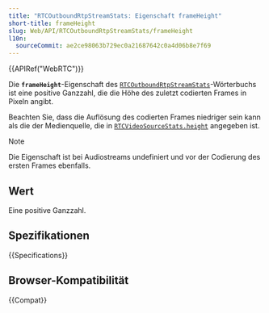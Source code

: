 ```yaml
---
title: "RTCOutboundRtpStreamStats: Eigenschaft frameHeight"
short-title: frameHeight
slug: Web/API/RTCOutboundRtpStreamStats/frameHeight
l10n:
  sourceCommit: ae2ce98063b729ec0a21687642c0a4d06b8e7f69
---
```


{{APIRef("WebRTC")}}

Die **`frameHeight`**-Eigenschaft des [`RTCOutboundRtpStreamStats`](/de/docs/Web/API/RTCOutboundRtpStreamStats)-Wörterbuchs ist eine positive Ganzzahl, die die Höhe des zuletzt codierten Frames in Pixeln angibt.

Beachten Sie, dass die Auflösung des codierten Frames niedriger sein kann als die der Medienquelle, die in [`RTCVideoSourceStats.height`](/de/docs/Web/API/RTCVideoSourceStats/height) angegeben ist.

> [!NOTE]
> Die Eigenschaft ist bei Audiostreams undefiniert und vor der Codierung des ersten Frames ebenfalls.

## Wert

Eine positive Ganzzahl.

## Spezifikationen

{{Specifications}}

## Browser-Kompatibilität

{{Compat}}
